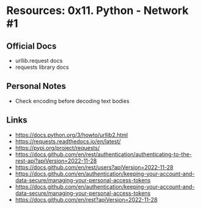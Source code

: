 # Resources: 0x11. Python - Network #1

## Official Docs

- urllib.request docs
- requests library docs

## Personal Notes

- Check encoding before decoding text bodies

## Links

- https://docs.python.org/3/howto/urllib2.html
- https://requests.readthedocs.io/en/latest/
- https://pypi.org/project/requests/
- https://docs.github.com/en/rest/authentication/authenticating-to-the-rest-api?apiVersion=2022-11-28
- https://docs.github.com/en/rest/users?apiVersion=2022-11-28
- https://docs.github.com/en/authentication/keeping-your-account-and-data-secure/managing-your-personal-access-tokens
- https://docs.github.com/en/authentication/keeping-your-account-and-data-secure/managing-your-personal-access-tokens
- https://docs.github.com/en/rest?apiVersion=2022-11-28
